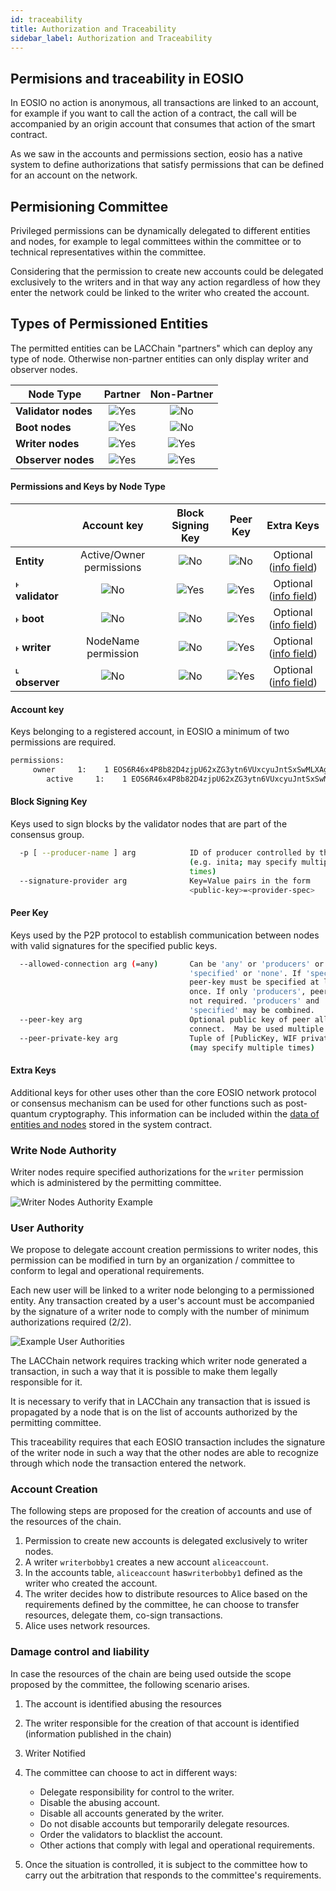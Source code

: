 ```yaml
---
id: traceability
title: Authorization and Traceability  
sidebar_label: Authorization and Traceability  
---
```


## Permisions and traceability in EOSIO

In EOSIO no action is anonymous, all transactions are linked to an account, for example if you want to call the action of a contract, the call will be accompanied by an origin account that consumes that action of the smart contract.

As we saw in the accounts and permissions section, eosio has a native system to define authorizations that satisfy permissions that can be defined for an account on the network.

## Permisioning Committee

Privileged permissions can be dynamically delegated to different entities and nodes, for example to legal committees within the committee or to technical representatives within the committee.

Considering that the permission to create new accounts could be delegated exclusively to the writers and in that way any action regardless of how they enter the network could be linked to the writer who created the account.

## Types of Permissioned Entities
The permitted entities can be LACChain "partners" which can deploy any type of node. Otherwise non-partner entities can only display writer and observer nodes.

| Node Type | Partner | Non-Partner |
|-----------|:-------:|:-----------:|
| **Validator nodes** | ![Yes](/img/yes-icon.svg) |  ![No](/img/no-icon.svg)  |
| **Boot nodes**      | ![Yes](/img/yes-icon.svg) |  ![No](/img/no-icon.svg)  |
| **Writer nodes**    | ![Yes](/img/yes-icon.svg) | ![Yes](/img/yes-icon.svg) |
| **Observer nodes**  | ![Yes](/img/yes-icon.svg) | ![Yes](/img/yes-icon.svg) |


#### Permissions and Keys by Node Type

|                 | Account key              | Block Signing Key | Peer Key | Extra Keys            |
|-----------------|:------------------------:|:-----------------:|:--------:|:---------------------:|
| **Entity**      | Active/Owner permissions | ![No](/img/no-icon.svg) | ![No](/img/no-icon.svg) | Optional ([info field](/docs/entity-node-info#entity-json-structure)) |
|  ˫ **validator**| ![No](/img/no-icon.svg)  | ![Yes](/img/yes-icon.svg) | ![Yes](/img/yes-icon.svg) | Optional ([info field](/docs/entity-node-info#validator-node)) |
|  ˫ **boot**     | ![No](/img/no-icon.svg)  | ![No](/img/no-icon.svg) | ![Yes](/img/yes-icon.svg) | Optional ([info field](/docs/entity-node-info#boot-node)) |
|  ˫ **writer**   | NodeName permission      | ![No](/img/no-icon.svg) | ![Yes](/img/yes-icon.svg) | Optional ([info field](/docs/entity-node-info#writer-node)) |
|  ˪ **observer** | ![No](/img/no-icon.svg)  | ![No](/img/no-icon.svg) | ![Yes](/img/yes-icon.svg) | Optional ([info field](/docs/entity-node-info#observer-node)) |


#### Account key	

Keys belonging to a registered account, in EOSIO a minimum of two permissions are required.

```sh
permissions: 
     owner     1:    1 EOS6R46x4P8b82D4zjpU62xZG3ytn6VUxcyuJntSxSwMLXAgLxcU8
        active     1:    1 EOS6R46x4P8b82D4zjpU62xZG3ytn6VUxcyuJntSxSwMLXAgLxcU8
```

#### Block Signing Key

Keys used to sign blocks by the validator nodes that are part of the consensus group.

```sh title="nodeos configuration parameters"
  -p [ --producer-name ] arg            ID of producer controlled by this node 
                                        (e.g. inita; may specify multiple 
                                        times)
  --signature-provider arg              Key=Value pairs in the form 
                                        <public-key>=<provider-spec>
```

#### Peer Key

Keys used by the P2P protocol to establish communication between nodes with valid signatures for the specified public keys.

```sh title="nodeos configuration parameters"
  --allowed-connection arg (=any)       Can be 'any' or 'producers' or 
                                        'specified' or 'none'. If 'specified', 
                                        peer-key must be specified at least 
                                        once. If only 'producers', peer-key is 
                                        not required. 'producers' and 
                                        'specified' may be combined.
  --peer-key arg                        Optional public key of peer allowed to 
                                        connect.  May be used multiple times.
  --peer-private-key arg                Tuple of [PublicKey, WIF private key] 
                                        (may specify multiple times)
```

#### Extra Keys

Additional keys for other uses other than the core EOSIO network protocol or consensus mechanism can be used for other functions such as post-quantum cryptography. This information can be included within the [data of entities and nodes](entity-node-info.md) stored in the system contract.


### Write Node Authority

Writer nodes require specified authorizations for the `writer` permission which is administered by the permitting committee.

![Writer Nodes Authority Example](/img/diagrams/writer-authorities.png)

### User Authority 

We propose to delegate account creation permissions to writer nodes, this permission can be modified in turn by an organization / committee to conform to legal and operational requirements.

Each new user will be linked to a writer node belonging to a permissioned entity. Any transaction created by a user's account must be accompanied by the signature of a writer node to comply with the number of minimum authorizations required (2/2).

![Example User Authorities](/img/diagrams/user-authorities.png)

The LACChain network requires tracking which writer node generated a transaction, in such a way that it is possible to make them legally responsible for it.

It is necessary to verify that in LACChain any transaction that is issued is propagated by a node that is on the list of accounts authorized by the permitting committee.

This traceability requires that each EOSIO transaction includes the signature of the writer node in such a way that the other nodes are able to recognize through which node the transaction entered the network.

### Account Creation
The following steps are proposed for the creation of accounts and use of the resources of the chain.

1. Permission to create new accounts is delegated exclusively to writer nodes.
2. A writer `writerbobby1` creates a new account `aliceaccount`.
3. In the accounts table, `aliceaccount` has`writerbobby1` defined as the writer who created the account.
4. The writer decides how to distribute resources to Alice based on the requirements defined by the committee, he can choose to transfer resources, delegate them, co-sign transactions.
5. Alice uses network resources.

### Damage control and liability

In case the resources of the chain are being used outside the scope proposed by the committee, the following scenario arises.

1. The account is identified abusing the resources
2. The writer responsible for the creation of that account is identified (information published in the chain)
3. Writer Notified
4. The committee can choose to act in different ways:

	- Delegate responsibility for control to the writer.
	- Disable the abusing account.
	- Disable all accounts generated by the writer.
	- Do not disable accounts but temporarily delegate resources.
	- Order the validators to blacklist the account.
	- Other actions that comply with legal and operational requirements.

5. Once the situation is controlled, it is subject to the committee how to carry out the arbitration that responds to the committee's requirements.
